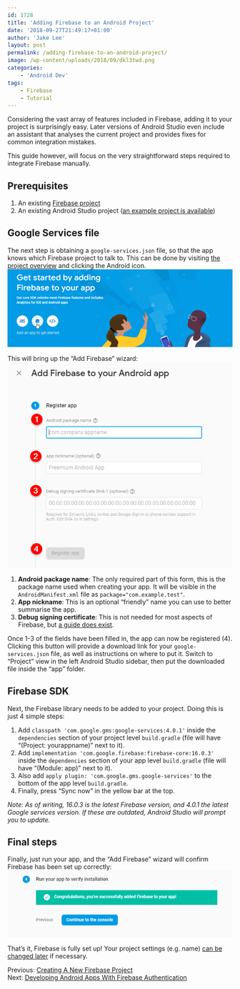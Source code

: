 ```yaml
---
id: 1728
title: 'Adding Firebase to an Android Project'
date: '2018-09-27T21:49:17+01:00'
author: 'Jake Lee'
layout: post
permalink: /adding-firebase-to-an-android-project/
image: /wp-content/uploads/2018/09/dkl3twd.png
categories:
    - 'Android Dev'
tags:
    - Firebase
    - Tutorial
---
```


Considering the vast array of features included in Firebase, adding it to your project is surprisingly easy. Later versions of Android Studio even include an assistant that analyses the current project and provides fixes for common integration mistakes.

This guide however, will focus on the very straightforward steps required to integrate Firebase manually.

## Prerequisites

1. An existing [Firebase project](https://blog.jakelee.co.uk//2018/09/23/creating-a-new-firebase-project/)
2. An existing Android Studio project ([an example project is available](https://github.com/JakeSteam/FirebaseReference/releases/tag/no-integration))

## Google Services file

The next step is obtaining a `google-services.json` file, so that the app knows which Firebase project to talk to. This can be done by visiting [the project overview](https://console.firebase.google.com/project/_/overview) and clicking the Android icon.  
![getting started](/wp-content/uploads/2018/09/ylq8bsv.png)

This will bring up the “Add Firebase” wizard:  
![add firebase wizard](/wp-content/uploads/2018/09/gg9tpzq.png)

1. **Android package name**: The only required part of this form, this is the package name used when creating your app. It will be visible in the `AndroidManifest.xml` file as `package="com.example.test"`.
2. **App nickname**: This is an optional “friendly” name you can use to better summarise the app.
3. **Debug signing certificate**: This is not needed for most aspects of Firebase, but [a guide does exist](https://developers.google.com/android/guides/client-auth).

Once 1-3 of the fields have been filled in, the app can now be registered (4). Clicking this button will provide a download link for your `google-services.json` file, as well as instructions on where to put it. Switch to “Project” view in the left Android Studio sidebar, then put the downloaded file inside the “app” folder.

## Firebase SDK

Next, the Firebase library needs to be added to your project. Doing this is just 4 simple steps:

1. Add `classpath 'com.google.gms:google-services:4.0.1'` inside the `dependencies` section of your project level `build.gradle` (file will have “(Project: yourappname)” next to it).
2. Add `implementation 'com.google.firebase:firebase-core:16.0.3'` inside the `dependencies` section of your app level `build.gradle` (file will have “(Module: app)” next to it).
3. Also add `apply plugin: 'com.google.gms.google-services'` to the bottom of the app level `build.gradle`.
4. Finally, press “Sync now” in the yellow bar at the top.

*Note: As of writing, 16.0.3 is the latest Firebase version, and 4.0.1 the latest Google services version. If these are outdated, Android Studio will prompt you to update.*

## Final steps

Finally, just run your app, and the “Add Firebase” wizard will confirm Firebase has been set up correctly:  
![complete](/wp-content/uploads/2018/09/dkl3twd.png)

That’s it, Firebase is fully set up! Your project settings (e.g. name) [can be changed later](https://console.firebase.google.com/project/_/settings/general/) if necessary.

Previous: [Creating A New Firebase Project](/creating-a-new-firebase-project/)  
Next: [Developing Android Apps With Firebase Authentication](/developing-android-apps-with-firebase-authentication/)